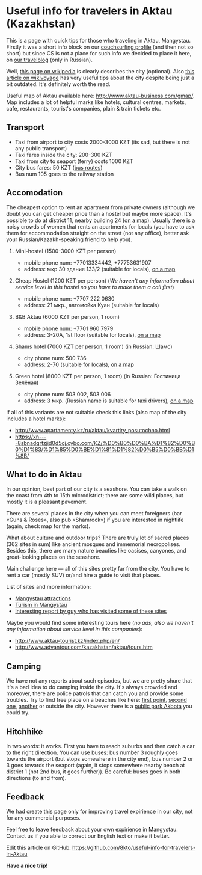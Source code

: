 # Useful info for travelers in Aktau (Kazakhstan)
This is a page with quick tips for those who traveling in Aktau, Mangystau. Firstly it was a short info block on our [couchsurfing profile](https://www.couchsurfing.com/people/brightcurly) (and then not so short) but since CS is not a place for such info we decided to place it here, on [our travelblog](http://travelugi.com) (only in Russian).

Well, [this page on wikipedia](https://en.wikipedia.org/wiki/Aktau) is clearly describes the city (optional).
Also [this article on wikivoyage](https://en.wikivoyage.org/wiki/Aktau) has very useful tips about the city despite being just a bit outdated. It's definitely worth the read.

Useful map of Aktau available here: <http://www.aktau-business.com/gmap/>.
Map includes a lot of helpful marks like hotels, cultural centres, markets, cafe, restaurants, tourist's companies, plain & train tickets etc.


## Transport
- Taxi from airport to city costs 2000-3000 KZT (its sad, but there is not any public transport)
- Taxi fares inside the city: 200-300 KZT
- Taxi from city to seaport (ferry) costs 1000 KZT
- City bus fares: 50 KZT ([bus routes](http://www.aktau-business.com/bus/))
- Bus num 105 goes to the railway station


## Accomodation
The cheapest option to rent an apartment from private owners (although we doubt you can get cheaper price than a hostel but maybe more space). It's possible to do at district 11, nearby building 24 ([on a map](http://www.aktau-business.com/gmap/?coord=43.656152,51.152505&z=17&t=k)). Usually there is a noisy crowds of women that rents an apartments for locals (you have to ask them for accommodation straight on the street (not any office), better ask your Russian/Kazakh-speaking friend to help you).

1. Mini-hostel (1500-3000 KZT per person)
    - mobile phone num: +77013334442, +77753631907
    - address: мкр 30 здание 133/2 (suitable for locals), [on a map](http://www.aktau-business.com/gmap/?coord=43.68118,51.16274&z=17&t=k)

2. Cheap Hostel (1200 KZT per person) (_We haven't any information about service level in this hostel so you have to make them a call first_)
    - mobile phone num: +7707 222 0630
    - address: 21 мкр., автомойка Куан (suitable for locals)

3. B&B Aktau (6000 KZT per person, 1 room)
    - mobile phone num: +7701 960 7979
    - address: 3-20A, 1st floor (suitable for locals), [on a map]( http://www.aktau-business.com/gmap/?coord=43.636448,51.182181&z=17&t=k)

4. Shams hotel (7000 KZT per person, 1 room) (in Russian: Шамс)
    - city phone num: 500 736
    - address: 2-70 (suitable for locals), [on a map]( http://www.aktau-business.com/gmap/?coord=43.635734,51.170819&z=17&t=k)

5. Green hotel (8000 KZT per person, 1 room) (in Russian: Гостиница Зелёная)
    - city phone num: 503 002, 503 006
    - address: 3 мкр. (Russian name is suitable for taxi drivers), [on a map](http://www.aktau-business.com/gmap/?coord=43.635563,51.180893&z=17&t=k)

If all of this variants are not suitable check this links (also map of the city includes a hotel marks):
- http://www.apartamenty.kz/ru/aktau/kvartiry_posutochno.html
- https://xn----8sbnadqrtzjid0d5cj.cybo.com/KZ/%D0%B0%D0%BA%D1%82%D0%B0%D1%83/%D1%85%D0%BE%D1%81%D1%82%D0%B5%D0%BB%D1%8B/


## What to do in Aktau
In our opinion, best part of our city is a seashore. You can take a walk on the coast from 4th to 15th microdistrict; there are some wild places, but mostly it is a pleasant pavement.

There are several places in the city when you can meet foreigners (bar «Guns & Roses», also pub «Shamrock») if you are interested in nightlife (again, check map for the marks).

What about culture and outdoor trips? There are truly lot of sacred places (362 sites in sum) like ancient mosques and immemorial necropolises. Besides this, there are many nature beauties like oasises, canyones, and great-looking places on the seashore.

Main challenge here — all of this sites pretty far from the city. You have to rent a car (mostly SUV) or/and hire a guide to visit that places.

List of sites and more information:
- [Mangystau attractions](http://visitkazakhstan.kz/en/guide/places/11/5/)
- [Turism in Mangystau](http://en.mangystau.info/turizm/turism)
- [Interesting report by guy who has visited some of these sites](https://www.lonelyplanet.com/thorntree/forums/asia-central-asia/kazakhstan/aktau-and-mangistau-region)

Maybe you would find some interesting tours here (_no ads, also we haven't any information about service level in this companies_):
- http://www.aktau-tourist.kz/index.php/en/
- http://www.advantour.com/kazakhstan/aktau/tours.htm


## Camping
We have not any reports about such episodes, but we are pretty shure that it's a bad idea to do camping inside the city. It's always crowded and moreover, there are police patrols that can catch you and provide some troubles. Try to find free place on a beaches like here: [first point](https://goo.gl/maps/vEU5YiL9fc22), [second one](https://goo.gl/maps/rbr4R4SNivH2), [another](https://goo.gl/maps/bYHiMzgWtLo) or outside the city. However there is a [public park Akbota](https://goo.gl/maps/Aau19Yh51p92) you could try.

## Hitchhike
In two words: it works. First you have to reach suburbs and then catch a car to the right direction. You can use buses: bus number 3 roughly goes towards the airport (but stops somewhere in the city end), bus number 2 or 3 goes towards the seaport (again, it stops somewhere nearby beach at district 1 (not 2nd bus, it goes further)). Be careful: buses goes in both directions (to and from).

## Feedback
We had create this page only for improving travel expirience in our city, not for any commercial purposes.

Feel free to leave feedback about your own expirience in Mangystau. Contact us if you able to correct our English text or make it better.

Edit this article on GitHub: https://github.com/8kto/useful-info-for-travelers-in-Aktau

**Have a nice trip!**
